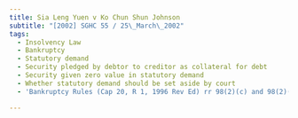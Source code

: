 ```yaml
---
title: Sia Leng Yuen v Ko Chun Shun Johnson
subtitle: "[2002] SGHC 55 / 25\_March\_2002"
tags:
  - Insolvency Law
  - Bankruptcy
  - Statutory demand
  - Security pledged by debtor to creditor as collateral for debt
  - Security given zero value in statutory demand
  - Whether statutory demand should be set aside by court
  - 'Bankruptcy Rules (Cap 20, R 1, 1996 Rev Ed) rr 98(2)(c) and 98(2)(e)'

---
```


